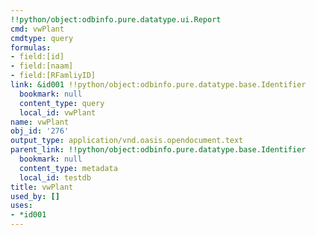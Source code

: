 ```yaml
---
!!python/object:odbinfo.pure.datatype.ui.Report
cmd: vwPlant
cmdtype: query
formulas:
- field:[id]
- field:[naam]
- field:[RFamliyID]
link: &id001 !!python/object:odbinfo.pure.datatype.base.Identifier
  bookmark: null
  content_type: query
  local_id: vwPlant
name: vwPlant
obj_id: '276'
output_type: application/vnd.oasis.opendocument.text
parent_link: !!python/object:odbinfo.pure.datatype.base.Identifier
  bookmark: null
  content_type: metadata
  local_id: testdb
title: vwPlant
used_by: []
uses:
- *id001
---
```

